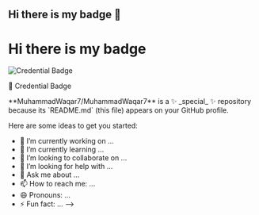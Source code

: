 ## Hi there is my badge 👋
# Hi there is my badge

![Credential Badge](https://api.credential.net/v1/public/ec2a6711-9334-4d46-8a11-da593ca70666/badge "My Credential Badge")

📌 Credential Badge

<!-- The rest of your content -->**MuhammadWaqar7/MuhammadWaqar7** is a ✨ _special_ ✨ repository because its `README.md` (this file) appears on your GitHub profile.

Here are some ideas to get you started:

- 🔭 I’m currently working on ...
- 🌱 I’m currently learning ...
- 👯 I’m looking to collaborate on ...
- 🤔 I’m looking for help with ...
- 💬 Ask me about ...
- 📫 How to reach me: ...
- 😄 Pronouns: ...
- ⚡ Fun fact: ...
-->
